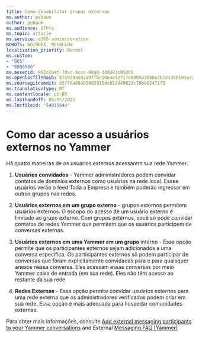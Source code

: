 ```yaml
---
title: Como desabilitar grupos externos
ms.author: pebaum
author: pebaum
ms.audience: ITPro
ms.topic: article
ms.service: o365-administration
ROBOTS: NOINDEX, NOFOLLOW
localization_priority: Normal
ms.custom:
- "965"
- "6000006"
ms.assetid: 962c2a4f-7dac-4ccc-98a8-d0d283c95808
ms.openlocfilehash: b7c020aa02a9ffbc10e4e52717e0005a3bbbe2b721380183a3a0c90387b1dd4d
ms.sourcegitcommit: b5f7da89a650d2915dc652449623c78be6247175
ms.translationtype: MT
ms.contentlocale: pt-BR
ms.lasthandoff: 08/05/2021
ms.locfileid: "54015644"
---
```

# <a name="how-to-give-access-to-external-users-in-yammer"></a>Como dar acesso a usuários externos no Yammer

Há quatro maneiras de os usuários externos acessarem sua rede Yammer.
  
1. **Usuários convidados** - Yammer administradores podem convidar contatos de domínios externos como usuários na rede local. Esses usuários verão o feed Toda a Empresa e também poderão ingressar em outros grupos nas redes.

2. **Usuários externos em um grupo externo** - grupos externos permitem usuários externos. O escopo do acesso de um usuário externo é limitado ao grupo externo. Com grupos externos, você só pode convidar contatos de redes Yammer que permitem que os usuários participem de conversas externas.

3. **Usuários externos em uma Yammer em um grupo** interno - Essa opção permite que os participantes externos sejam adicionados a uma conversa específica. Os participantes externos só podem participar de conversas que foram explicitamente convidadas para e para quaisquer anexos nessa conversa. Eles acessam essas conversas por meio Yammer caixa de entrada (em sua rede). Eles não têm acesso ao restante da sua rede.

4. **Redes Externas** - Essa opção permite convidar usuários externos para uma rede externa que os administradores verificados podem criar em sua rede. Essa opção é mais adequada para hospedar comunidades externas.

Para obter mais informações, consulte [Add external messaging participants to your Yammer conversations](https://docs.microsoft.com/yammer/work-with-external-users/add-external-participants) and External [Messaging FAQ (Yammer)](https://docs.microsoft.com/yammer/work-with-external-users/external-messaging-faq)
  